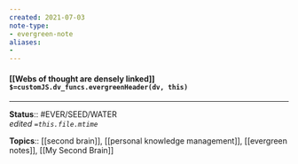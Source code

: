 ```yaml
---
created: 2021-07-03
note-type: 
- evergreen-note
aliases:
- 
---
```


#### [[Webs of thought are densely linked]] `$=customJS.dv_funcs.evergreenHeader(dv, this)`


---

**Status**:: #EVER/SEED/WATER  
*edited `=this.file.mtime`*

**Topics**:: [[second brain]], [[personal knowledge management]], [[evergreen notes]], [[My Second Brain]] 
	
